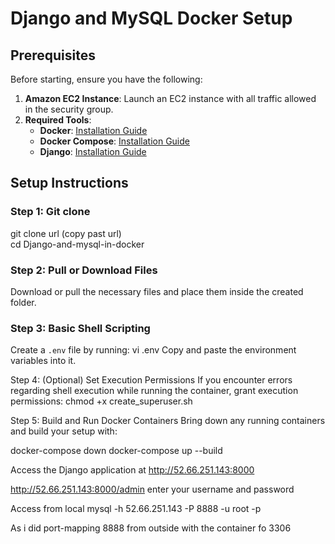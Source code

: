# Django and MySQL Docker Setup

## Prerequisites
Before starting, ensure you have the following:

1. **Amazon EC2 Instance**: Launch an EC2 instance with all traffic allowed in the security group.
2. **Required Tools**: 
   - **Docker**: [Installation Guide](https://docs.docker.com/engine/install/ubuntu/)
   - **Docker Compose**: [Installation Guide](https://www.digitalocean.com/community/tutorials/how-to-install-and-use-docker-compose-on-ubuntu-20-04)
   - **Django**: [Installation Guide](https://www.digitalocean.com/community/tutorials/how-to-install-the-django-web-framework-on-ubuntu-22-04)

## Setup Instructions

### Step 1: Git clone
git clone url (copy past url) <br>
cd Django-and-mysql-in-docker


### Step 2: Pull or Download Files
Download or pull the necessary files and place them inside the created folder.

### Step 3: Basic Shell Scripting
Create a `.env` file by running:
vi .env
Copy and paste the environment variables into it.

Step 4: (Optional) Set Execution Permissions
If you encounter errors regarding shell execution while running the container, grant execution permissions:
chmod +x create_superuser.sh

Step 5: Build and Run Docker Containers
Bring down any running containers and build your setup with:

docker-compose down
docker-compose up --build

Access the Django application at http://52.66.251.143:8000

http://52.66.251.143:8000/admin
enter your username and password

Access from local 
mysql -h 52.66.251.143 -P 8888 -u root -p


As i did port-mapping 8888 from outside with the container fo 3306
